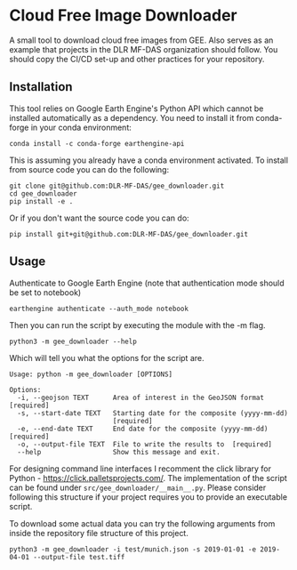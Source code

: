 # Cloud Free Image Downloader

A small tool to download cloud free images from GEE. Also serves as an example that projects in the
DLR MF-DAS organization should follow. You should copy the CI/CD set-up and other practices for your repository.

## Installation

This tool relies on Google Earth Engine's Python API which cannot be installed automatically as a
dependency. You need to install it from conda-forge in your conda environment:

```
conda install -c conda-forge earthengine-api
```

This is assuming you already have a conda environment activated. To install from source code you can
do the following:

```
git clone git@github.com:DLR-MF-DAS/gee_downloader.git
cd gee_downloader
pip install -e .
```
Or if you don't want the source code you can do:

```
pip install git+git@github.com:DLR-MF-DAS/gee_downloader.git
```

## Usage

Authenticate to Google Earth Engine (note that authentication mode should be set to notebook)

```
earthengine authenticate --auth_mode notebook
```

Then you can run the script by executing the module with the -m flag.

```
python3 -m gee_downloader --help
```

Which will tell you what the options for the script are.

```
Usage: python -m gee_downloader [OPTIONS]

Options:
  -i, --geojson TEXT      Area of interest in the GeoJSON format  [required]
  -s, --start-date TEXT   Starting date for the composite (yyyy-mm-dd)
                          [required]
  -e, --end-date TEXT     End date for the composite (yyyy-mm-dd)  [required]
  -o, --output-file TEXT  File to write the results to  [required]
  --help                  Show this message and exit.
```

For designing command line interfaces I recomment the click library for Python - https://click.palletsprojects.com/. 
The implementation of the script can be found under `src/gee_downloader/__main__.py`. Please consider following this 
structure if your project requires you to provide an executable script.

To download some actual data you can try the following arguments from inside the repository file structure of this 
project.

```
python3 -m gee_downloader -i test/munich.json -s 2019-01-01 -e 2019-04-01 --output-file test.tiff
```
